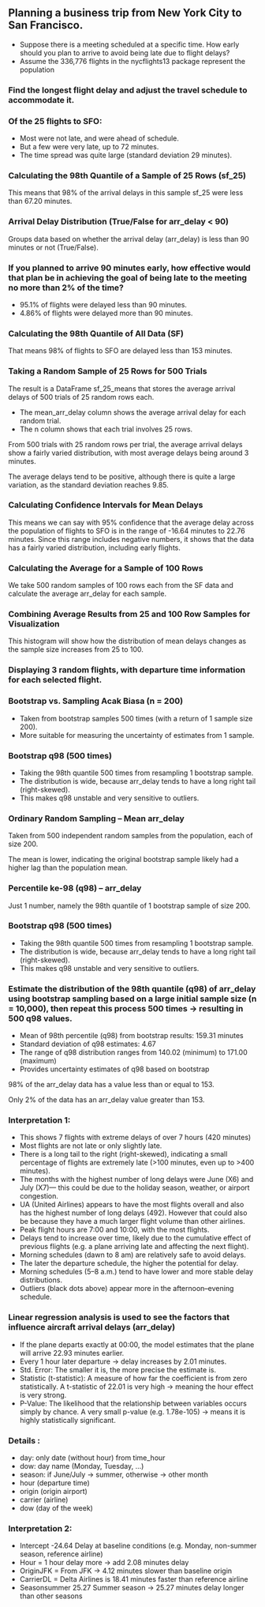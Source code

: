 ## Planning a business trip from New York City to San Francisco.
- Suppose there is a meeting scheduled at a specific time. How early should you plan to arrive to avoid being late due to flight delays?
- Assume the 336,776 flights in the nycflights13 package represent the population

### Find the longest flight delay and adjust the travel schedule to accommodate it.

### Of the 25 flights to SFO:
- Most were not late, and were ahead of schedule.
- But a few were very late, up to 72 minutes.
- The time spread was quite large (standard deviation 29 minutes).

### Calculating the 98th Quantile of a Sample of 25 Rows (sf_25)
This means that 98% of the arrival delays in this sample sf_25 were less than 67.20 minutes.

### Arrival Delay Distribution (True/False for arr_delay < 90)
Groups data based on whether the arrival delay (arr_delay) is less than 90 minutes or not (True/False).

### If you planned to arrive 90 minutes early, how effective would that plan be in achieving the goal of being late to the meeting no more than 2% of the time?
- 95.1% of flights were delayed less than 90 minutes.
- 4.86% of flights were delayed more than 90 minutes.

### Calculating the 98th Quantile of All Data (SF)
That means 98% of flights to SFO are delayed less than 153 minutes.

### Taking a Random Sample of 25 Rows for 500 Trials
The result is a DataFrame sf_25_means that stores the average arrival delays of 500 trials of 25 random rows each.
- The mean_arr_delay column shows the average arrival delay for each random trial.
- The n column shows that each trial involves 25 rows.

From 500 trials with 25 random rows per trial, the average arrival delays show a fairly varied distribution, with most average delays being around 3 minutes.

The average delays tend to be positive, although there is quite a large variation, as the standard deviation reaches 9.85.

### Calculating Confidence Intervals for Mean Delays
This means we can say with 95% confidence that the average delay across the population of flights to SFO is in the range of -16.64 minutes to 22.76 minutes. Since this range includes negative numbers, it shows that the data has a fairly varied distribution, including early flights.

### Calculating the Average for a Sample of 100 Rows
We take 500 random samples of 100 rows each from the SF data and calculate the average arr_delay for each sample.

### Combining Average Results from 25 and 100 Row Samples for Visualization
This histogram will show how the distribution of mean delays changes as the sample size increases from 25 to 100.

### Displaying 3 random flights, with departure time information for each selected flight.

### Bootstrap vs. Sampling Acak Biasa (n = 200)
- Taken from bootstrap samples 500 times (with a return of 1 sample size 200).
- More suitable for measuring the uncertainty of estimates from 1 sample.

### Bootstrap q98 (500 times)
- Taking the 98th quantile 500 times from resampling 1 bootstrap sample.
- The distribution is wide, because arr_delay tends to have a long right tail (right-skewed).
- This makes q98 unstable and very sensitive to outliers.

### Ordinary Random Sampling – Mean arr_delay
Taken from 500 independent random samples from the population, each of size 200.

The mean is lower, indicating the original bootstrap sample likely had a higher lag than the population mean.

### Percentile ke-98 (q98) – arr_delay
Just 1 number, namely the 98th quantile of 1 bootstrap sample of size 200.

### Bootstrap q98 (500 times)
- Taking the 98th quantile 500 times from resampling 1 bootstrap sample.
- The distribution is wide, because arr_delay tends to have a long right tail (right-skewed).
- This makes q98 unstable and very sensitive to outliers.

### Estimate the distribution of the 98th quantile (q98) of arr_delay using bootstrap sampling based on a large initial sample size (n = 10,000), then repeat this process 500 times → resulting in 500 q98 values.
- Mean of 98th percentile (q98) from bootstrap results: 159.31 minutes
- Standard deviation of q98 estimates: 4.67
- The range of q98 distribution ranges from 140.02 (minimum) to 171.00 (maximum)
- Provides uncertainty estimates of q98 based on bootstrap

98% of the arr_delay data has a value less than or equal to 153.

Only 2% of the data has an arr_delay value greater than 153.

### Interpretation 1:
- This shows 7 flights with extreme delays of over 7 hours (420 minutes)
- Most flights are not late or only slightly late.
- There is a long tail to the right (right-skewed), indicating a small percentage of flights are extremely late (>100 minutes, even up to >400 minutes).
- The months with the highest number of long delays were June (X6) and July (X7)— this could be due to the holiday season, weather, or airport congestion.
- UA (United Airlines) appears to have the most flights overall and also has the highest number of long delays (492).
However that could also be because they have a much larger flight volume than other airlines.
- Peak flight hours are 7:00 and 10:00, with the most flights.
- Delays tend to increase over time, likely due to the cumulative effect of previous flights (e.g. a plane arriving late and affecting the next flight).
- Morning schedules (dawn to 8 am) are relatively safe to avoid delays.
- The later the departure schedule, the higher the potential for delay.
- Morning schedules (5–8 a.m.) tend to have lower and more stable delay distributions.
- Outliers (black dots above) appear more in the afternoon–evening schedule.

### Linear regression analysis is used to see the factors that influence aircraft arrival delays (arr_delay)
- If the plane departs exactly at 00:00, the model estimates that the plane will arrive 22.93 minutes earlier.
- Every 1 hour later departure → delay increases by 2.01 minutes.
- Std. Error: The smaller it is, the more precise the estimate is.
- Statistic (t-statistic): A measure of how far the coefficient is from zero statistically. A t-statistic of 22.01 is very high → meaning the hour effect is very strong.
- P-Value: The likelihood that the relationship between variables occurs simply by chance. A very small p-value (e.g. 1.78e-105) → means it is highly statistically significant.

### Details :
- day: only date (without hour) from time_hour
- dow: day name (Monday, Tuesday, ...)
- season: if June/July → summer, otherwise → other month
- hour (departure time)
- origin (origin airport)
- carrier (airline)
- dow (day of the week)

### Interpretation 2:
- Intercept -24.64 Delay at baseline conditions (e.g. Monday, non-summer season, reference airline)
- Hour = 1 hour delay more → add 2.08 minutes delay
- OriginJFK = From JFK → 4.12 minutes slower than baseline origin
- CarrierDL = Delta Airlines is 18.41 minutes faster than reference airline
- Seasonsummer 25.27 Summer season → 25.27 minutes delay longer than other seasons
